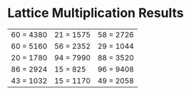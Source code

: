 # Lattice Multiplication Results

|   |   |   |
|---|---|---|
| 60 = 4380 | 21 = 1575 | 58 = 2726 |
| 60 = 5160 | 56 = 2352 | 29 = 1044 |
| 20 = 1780 | 94 = 7990 | 88 = 3520 |
| 86 = 2924 | 15 = 825 | 96 = 9408 |
| 43 = 1032 | 15 = 1170 | 49 = 2058 |
